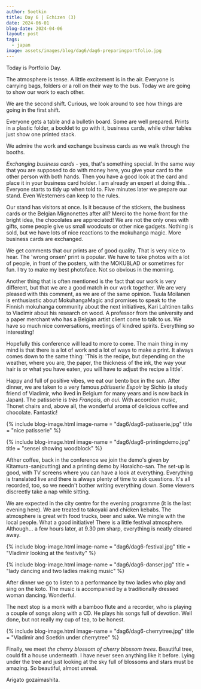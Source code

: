 ```yaml
---
author: Soetkin
title: Day 6 | Echizen (3)
date: 2024-06-01
blog-date: 2024-04-06
layout: post
tags:
  - japan
image: assets/images/blog/dag6/dag6-preparingportfolio.jpg
---
```

Today is Portfolio Day.

The atmosphere is tense. A little excitement is in the air. Everyone is carrying bags, folders or a roll on their way to the bus. Today we are going to show our work to each other.

We are the second shift. Curious, we look around to see how things are going in the first shift. 

Everyone gets a table and a bulletin board. Some are well prepared. Prints in a plastic folder, a booklet to go with it, business cards, while other tables just show one printed stack.

We admire the work and exchange business cards as we walk through the booths. 

*Exchanging business cards* - yes, that's something special. In the same way that you are supposed to do with money here, you give your card to the other person with both hands. Then you have a good look at the card and place it in your business card holder.  I am already an expert at doing this.
.
Everyone starts to tidy up when told to. Five minutes later we prepare our stand. Even Westerners can keep to the rules.

Our stand has visitors at once. Is it because of the stickers, the business cards or the Belgian Mignonettes after all? Merci to the home front for the bright idea, the chocolates are appreciated! We are not the only ones with gifts, some people give us small woodcuts or other nice gadgets. Nothing is sold, but we have lots of nice reactions to the mokuhanga magic. More business cards are exchanged.

We get comments that our prints are of good quality. That is very nice to hear. The 'wrong onsen' print is popular. We have to take photos with a lot of people, in front of the posters, with the MOKUBLAD or sometimes for fun. I try to make my best photoface. Not so obvious in the morning.

Another thing that is often mentioned is the fact that our work is very different, but that we are a good match in our work together. We are very pleased with this comment, as we are of the same opinion. 
Tuula Moilanen is enthusiastic about MokuhangaMagic and promises to speak to the Finnish mokuhanga community about the next initiatives, Kari Lahtinen talks to Vladimir about his research on wood. A professor from the university and a paper merchant who has a Belgian artist client come to talk to us. We have so much nice conversations, meetings of kindred spirits. Everything so interesting!

Hopefully this conference will lead to more to come. The main thing in my mind is that there is a lot of work and a lot of ways to make a print. It always comes down to the same thing: 'This is the recipe, but depending on the weather, where you are, the paper, the thickness of the ink, the way your hair is or what you have eaten, you will have to adjust the recipe a little'.

Happy and full of positive vibes, we eat our bento box in the sun. After dinner, we are taken to a very famous *pâtisserie Espoir*  by Sichio (a study friend of Vladimir, who lived in Belgium for many years and is now back in Japan). The patisserie is *très Français, ah oui*. With accordion music, Thonet chairs and, above all, the wonderful aroma of delicious coffee and chocolate. Fantastic!

{% include blog-image.html image-name = "dag6/dag6-patisserie.jpg"  title = "nice patisserie" %}

{% include blog-image.html image-name = "dag6/dag6-printingdemo.jpg"  title = "sensei showing woodblock" %}

Afther coffee, back in the conference we join the demo's given by Kitamura-san(cutting) and a printing demo by Horaicho-san. The set-up is good, with TV screens where you can have a look at everything. Everything is translated live and there is always plenty of time to ask questions. It's all recorded, too, so we needn't bother writing everything down. Some viewers discreetly take a nap while sitting.

We are expected in the city centre for the evening programme (it is the last evening here). We are treated to takoyaki and chicken kebabs. The atmosphere is great with food trucks, beer and sake. We mingle with the local people. What a good initiative! There is a little festival atmosphere. Although... a few hours later, at 9.30 pm sharp, everything is neatly cleared away.

{% include blog-image.html image-name = "dag6/dag6-festival.jpg"  title = "Vladimir looking at the festivity" %}

{% include blog-image.html image-name = "dag6/dag6-danser.jpg"  title = "lady dancing and two ladies making music" %}

After dinner we go to listen to a performance by two ladies who play and sing on the koto. The music is accompanied by a traditionally dressed woman dancing. Wonderful.

The next stop is a monk with a bamboo flute and a recorder, who is playing a couple of songs along with a CD. He plays his songs full of devotion. Well done, but not really my cup of tea, to be honest.

{% include blog-image.html image-name = "dag6/dag6-cherrytree.jpg"  title = "Vladimir and Soetkin under cherrytree" %}

Finally, we meet *the cherry blossom of cherry blossom trees*. Beautiful tree, could fit a house underneath. I have never seen anything like it before. Lying under the tree and just looking at the sky full of blossoms and stars must be amazing. So beautiful, almost unreal.

Arigato gozaimashita.
